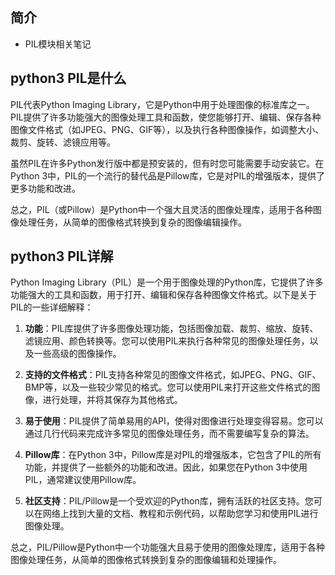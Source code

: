 ## 简介

+ PIL模块相关笔记

## python3 PIL是什么

PIL代表Python Imaging Library，它是Python中用于处理图像的标准库之一。PIL提供了许多功能强大的图像处理工具和函数，使您能够打开、编辑、保存各种图像文件格式（如JPEG、PNG、GIF等），以及执行各种图像操作，如调整大小、裁剪、旋转、滤镜应用等。

虽然PIL在许多Python发行版中都是预安装的，但有时您可能需要手动安装它。在Python 3中，PIL的一个流行的替代品是Pillow库，它是对PIL的增强版本，提供了更多功能和改进。

总之，PIL（或Pillow）是Python中一个强大且灵活的图像处理库，适用于各种图像处理任务，从简单的图像格式转换到复杂的图像编辑操作。

## python3 PIL详解

Python Imaging Library（PIL）是一个用于图像处理的Python库，它提供了许多功能强大的工具和函数，用于打开、编辑和保存各种图像文件格式。以下是关于PIL的一些详细解释：

1. **功能**：PIL库提供了许多图像处理功能，包括图像加载、裁剪、缩放、旋转、滤镜应用、颜色转换等。您可以使用PIL来执行各种常见的图像处理任务，以及一些高级的图像操作。

2. **支持的文件格式**：PIL支持各种常见的图像文件格式，如JPEG、PNG、GIF、BMP等，以及一些较少常见的格式。您可以使用PIL来打开这些文件格式的图像，进行处理，并将其保存为其他格式。

3. **易于使用**：PIL提供了简单易用的API，使得对图像进行处理变得容易。您可以通过几行代码来完成许多常见的图像处理任务，而不需要编写复杂的算法。

4. **Pillow库**：在Python 3中，Pillow库是对PIL的增强版本，它包含了PIL的所有功能，并提供了一些额外的功能和改进。因此，如果您在Python 3中使用PIL，通常建议使用Pillow库。

5. **社区支持**：PIL/Pillow是一个受欢迎的Python库，拥有活跃的社区支持。您可以在网络上找到大量的文档、教程和示例代码，以帮助您学习和使用PIL进行图像处理。

总之，PIL/Pillow是Python中一个功能强大且易于使用的图像处理库，适用于各种图像处理任务，从简单的图像格式转换到复杂的图像编辑和处理操作。